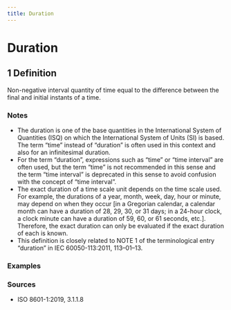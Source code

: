 ```yaml
---
title: Duration
---
```


# Duration

## 1 Definition

Non-negative interval quantity of time equal to the difference between the final and initial instants of a time.

### Notes 
- The duration is one of the base quantities in the International System of Quantities (ISQ) on which the International System of Units (SI) is based. The term “time” instead of “duration” is often used in this context and also for an infinitesimal duration.
- For the term “duration”, expressions such as “time” or “time interval” are often used, but the term “time” is not recommended in this sense and the term “time interval” is deprecated in this sense to avoid confusion with the concept of “time interval”.
- The exact duration of a time scale unit depends on the time scale used. For example, the durations of a year, month, week, day, hour or minute, may depend on when they occur [in a Gregorian calendar, a calendar month can have a duration of 28, 29, 30, or 31 days; in a 24-hour clock, a clock minute can have a duration of 59, 60, or 61 seconds, etc.]. Therefore, the exact duration can only be evaluated if the exact duration of each is known.
- This definition is closely related to NOTE 1 of the terminological entry “duration” in IEC 60050-113:2011, 113–01–13.

### Examples 

### Sources
- ISO 8601-1:2019, 3.1.1.8
